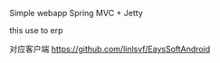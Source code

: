 

Simple webapp Spring MVC + Jetty

this use to erp 

对应客户端  https://github.com/linlsyf/EaysSoftAndroid
